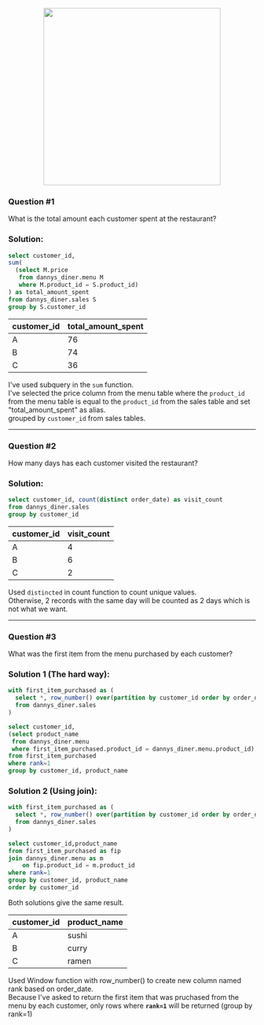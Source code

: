 <p align="center">
  <img src="https://8weeksqlchallenge.com/images/case-study-designs/1.png" height="360" width="360"/>
</p>

### Question #1 
What is the total amount each customer spent at the restaurant?

### Solution:
```sql
select customer_id, 
sum(
  (select M.price 
   from dannys_diner.menu M 
   where M.product_id = S.product_id)
) as total_amount_spent
from dannys_diner.sales S
group by S.customer_id
```
| customer_id | total_amount_spent |
| ----------- | ------------------ |
| A | 76 |
| B | 74 |
| C | 36 |

I've used subquery in the ```sum``` function. <br/>
I've selected the price column from the menu table where the ```product_id``` from the menu table is equal to the ```product_id``` from the sales table and set "total_amount_spent" as alias.<br/>
grouped by ```customer_id``` from sales tables.

<hr>

### Question #2
How many days has each customer visited the restaurant?

### Solution:
```sql
select customer_id, count(distinct order_date) as visit_count
from dannys_diner.sales
group by customer_id
```

| customer_id | visit_count |
| ----------- | ------------------ |
| A | 4 |
| B | 6 |
| C | 2 |

Used ```distincted``` in count function to count unique values. <br>
Otherwise, 2 records with the same day will be counted as 2 days which is not what we want.

<hr>

### Question #3
What was the first item from the menu purchased by each customer?

### Solution 1 (The hard way):
```sql
with first_item_purchased as (
  select *, row_number() over(partition by customer_id order by order_date) as rank
  from dannys_diner.sales
)

select customer_id,
(select product_name 
 from dannys_diner.menu 
 where first_item_purchased.product_id = dannys_diner.menu.product_id) as product_name
from first_item_purchased
where rank=1
group by customer_id, product_name
```

### Solution 2 (Using join):
```sql
with first_item_purchased as (
  select *, row_number() over(partition by customer_id order by order_date) as rank
  from dannys_diner.sales
)

select customer_id,product_name
from first_item_purchased as fip
join dannys_diner.menu as m
	on fip.product_id = m.product_id
where rank=1
group by customer_id, product_name
order by customer_id
```

Both solutions give the same result.

| customer_id | product_name |
| ----------- | ------------------ |
| A | sushi |
| B | curry |
| C | ramen |

Used Window function with row_number() to create new column named rank based on order_date. <br>
Because I've asked to return the first item that was pruchased from the menu by each customer, only rows where **``rank=1``** will be returned (group by rank=1)
